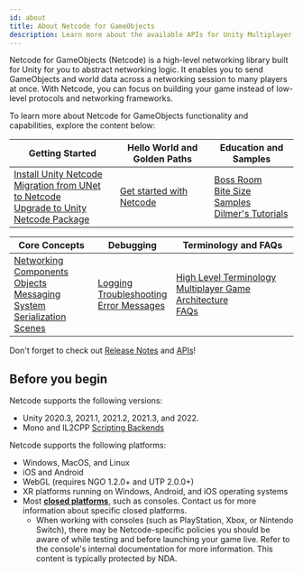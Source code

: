 ```yaml
---
id: about
title: About Netcode for GameObjects
description: Learn more about the available APIs for Unity Multiplayer Networking, including Netcode for GameObjects and Transport.
---
```


Netcode for GameObjects (Netcode) is a high-level networking library built for Unity for you to abstract networking logic. It enables you to send GameObjects and world data across a networking session to many players at once. With Netcode, you can focus on building your game instead of low-level protocols and networking frameworks.

To learn more about Netcode for GameObjects functionality and capabilities, explore the content below:

<div class="table-columns-plain" >

| Getting Started | Hello World and Golden Paths | Education and Samples |
| -- | -- | -- |
| [Install Unity Netcode](installation/installation.md)<br/>[Migration from UNet to Netcode](installation/migratingfromUNet.md)<br/>[Upgrade to Unity Netcode Package](installation/migratingfrommlapi.md) | [Get started with Netcode](../docs/tutorials/get-started-with-ngo.md) | [Boss Room](learn/bossroom/getting-started-boss-room.md)<br/>[Bite Size Samples](learn/bitesize/bitesize-introduction.md)<br/>[Dilmer's Tutorials](learn/dilmer/dilmer-video.md) |

</div>

<div class="table-columns-plain" >

| Core Concepts | Debugging | Terminology and FAQs |
| -- | -- | -- |
| [Networking](basics/connection-approval.md)<br/>[Components](components/networkmanager.md)<br/>[Objects](basics/object-spawning.md)<br/>[Messaging System](advanced-topics/messaging-system.md)<br/>[Serialization](advanced-topics/serialization/serialization-intro.md)<br/>[Scenes](basics/scenemanagement/scene-management-overview.md) | [Logging](basics/logging.md)<br/>[Troubleshooting](troubleshooting/troubleshooting.md)<br/>[Error Messages](troubleshooting/error-messages.md) | [High Level Terminology](reference/glossary/high-level-terminology.md)<br/>[Multiplayer Game Architecture](learn/multiplayer_game_arch_intro.md)<br/>[FAQs](learn/faq.md) |

</div>

Don't forget to check out [Release Notes](https://docs-multiplayer.unity3d.com/releases/introduction) and [APIs](api/introduction.md)!

## Before you begin

Netcode supports the following versions:
* Unity 2020.3, 2021.1, 2021.2, 2021.3, and 2022.
* Mono and IL2CPP [Scripting Backends](https://docs.unity3d.com/Manual/scripting-backends.html)

Netcode supports the following platforms:
* Windows, MacOS, and Linux
* iOS and Android
* WebGL (requires NGO 1.2.0+ and UTP 2.0.0+)
* XR platforms running on Windows, Android, and iOS operating systems
* Most [**closed platforms**](https://unity.com/platform-installation), such as consoles. Contact us for more information about specific closed platforms.
  + When working with consoles (such as PlayStation, Xbox, or Nintendo Switch), there may be Netcode-specific policies you should be aware of while testing and before launching your game live. Refer to the console's internal documentation for more information. This content is typically protected by NDA.
